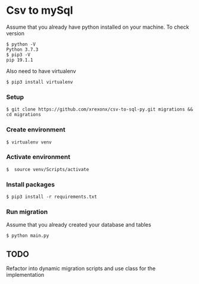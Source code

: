 # Csv to mySql

Assume that you already have python installed on your machine. 
To check version
```
$ python -V
Python 3.7.3
$ pip3 -V
pip 19.1.1
```
Also need to have virtualenv
```
$ pip3 install virtualenv
```

### Setup
```
$ git clone https://github.com/xrexonx/csv-to-sql-py.git migrations && cd migrations
```
### Create environment
```
$ virtualenv venv
```

### Activate environment
```
$  source venv/Scripts/activate
```

### Install packages
```
$ pip3 install -r requirements.txt
```

### Run migration
Assume that you already created your database and tables
```
$ python main.py
```

## TODO
Refactor into dynamic migration scripts and use class for the implementation

